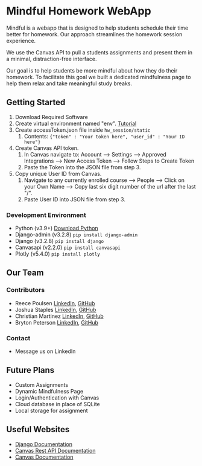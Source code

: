 # Mindful Homework WebApp
Mindful is a webapp that is designed to help students schedule their time better for homework. Our approach streamlines the homework session experience. 

We use the Canvas API to pull a students assignments and present them in a minimal, distraction-free interface.

Our goal is to help students be more mindful about how they do their homework. To facilitate this goal we built a dedicated mindfulness page to help them relax and take meaningful study breaks.


## Getting Started
1. Download Required Software
2. Create virtual environment named "env". [Tutorial](https://docs.python.org/3/library/venv.html)
3. Create accessToken.json file inside ```hw_session/static```
   1. Contents: ```{"token" : "Your token here", "user_id" : "Your ID here"}```
4. Create Canvas API token.
   1. In Canvas navigate to: Account --> Settings --> Approved Integrations --> New Access Token --> Follow Steps to Create Token
   2. Paste the Token into the JSON file from step 3.
5. Copy unique User ID from Canvas.
   1. Navigate to any currently enrolled course --> People --> Click on your Own Name --> Copy last six digit number of the url after the last "/".
   2. Paste User ID into JSON file from step 3.


### Development Environment
- Python (v3.9+) [Download Python](https://www.python.org/downloads/)
- Django-admin (v3.2.8) ```pip install django-admin```
- Django (v3.2.8) ```pip install django```
- Canvasapi (v2.2.0) ```pip install canvasapi```
- Plotly (v5.4.0) ```pip install plotly```

## Our Team
### Contributors
- Reece Poulsen [LinkedIn](https://www.linkedin.com/in/reece-poulsen), [GitHub](https://github.com/Reecepoulsen)
- Joshua Staples [LinkedIn](https://www.linkedin.com/in/joshua-s-81100986/), [GitHub](https://github.com/joshua-staples)
- Christian Martinez [LinkedIn](www.linkedin.com/in/christian-martinez-28868a222), [GitHub](https://github.com/FinestTurtle)
- Bryton Peterson [LinkedIn](https://www.linkedin.com/in/bryton-petersen-a44b32223/), [GitHub](https://github.com/BrytonPetersen)
### Contact
- Message us on LinkedIn

## Future Plans
- Custom Assignments
- Dynamic Mindfulness Page
- Login/Authentication with Canvas
- Cloud database in place of SQLite
- Local storage for assignment

## Useful Websites
- [Django Documentation](https://docs.djangoproject.com/en/4.0/)
- [Canvas Rest API Documentation](https://canvas.instructure.com/doc/api/courses.html)
- [Canvas Documentation](https://canvasapi.readthedocs.io/en/stable/course-ref.html)
